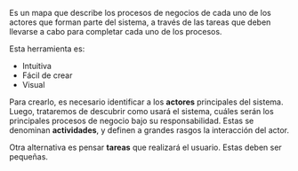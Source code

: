 Es un mapa que describe los procesos de negocios de cada uno de los actores que forman parte del sistema, a través de las tareas que deben llevarse a cabo para completar cada uno de los procesos.

Esta herramienta es:

- Intuitiva
- Fácil de crear
- Visual

Para crearlo, es necesario identificar a los **actores** principales del sistema. Luego, trataremos de descubrir como usará el sistema, cuáles serán los principales procesos de negocio bajo su responsabilidad. Estas se denominan **actividades**, y definen a grandes rasgos la interacción del actor.

Otra alternativa es pensar **tareas** que realizará el usuario. Estas deben ser pequeñas.
